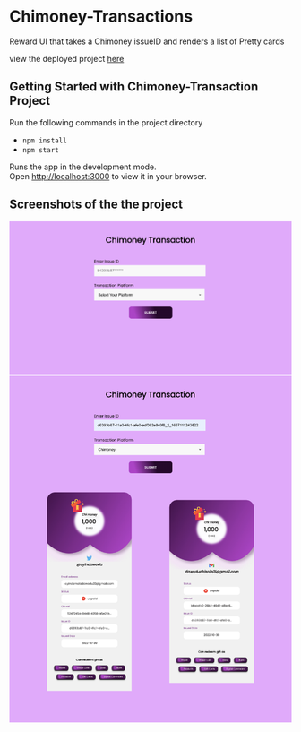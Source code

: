 # Chimoney-Transactions
Reward UI that takes a Chimoney issueID and renders a list of Pretty cards

view the deployed project [here](https://chimoney-transactions.vercel.app/)

## Getting Started with Chimoney-Transaction Project
Run the following commands in the project directory

- `npm install`
- `npm start`


Runs the app in the development mode.\
Open [http://localhost:3000](http://localhost:3000) to view it in your browser.

## Screenshots of the the project
<img src="src/assets/example-1.png" alt="screenshot" title="screenshot">

<img src="src/assets/example-2.png" alt="screenshot" title="screenshot">





